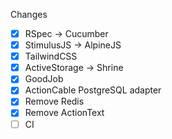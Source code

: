 Changes
- [x] RSpec -> Cucumber
- [x] StimulusJS -> AlpineJS
- [x] TailwindCSS
- [x] ActiveStorage -> Shrine
- [x] GoodJob
- [x] ActionCable PostgreSQL adapter
- [x] Remove Redis
- [x] Remove ActionText
- [ ] CI
